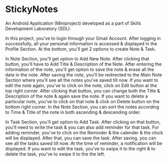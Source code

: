 # StickyNotes

An Android Application (Miniproject) developed as a part of Skills Development Laboratory (SDL). 

In this project, you've to login through your Gmail Account. After logging in successfully, all your personal information is accessed & displayed in the Profile Section. At the bottom, you'll get 2 options to create Note & Task. 

In Note Section, you'll get option to Add New Note. After clicking that button, you'll have to Add Title & Description of the Note. After entering the information of the note, you'll get option to save the note & erase all the data in the note. After saving the note, you'll be redirected to the Main Note Section where you'll see all the notes you've saved till now. If you want to edit the note again, you've to click on the note, click on Edit button at the top right corner. After clicking that button, you can change both the Title & Description of the note & again save the note. If you want to delete a particular note, you've to click on that note & click on Delete button on the bottom right corner. In the Note Section, you can sort the notes according to Time & Title of the note in both ascending & descending order.

In Task Section, you'll get option to Add Task. After clicking on that button, you'll need to write the task & you can also add reminder for that task. For adding reminder, you've to click on the Reminder & the calender & the clock will be displayed. After that, you can save the task. After saving, you can see all the tasks saved till now. At the time of reminder, a notification will be displayed. If you want to edit the task, you've to swipe it to the right & to delete the task, you've to swipe it to the the left.



